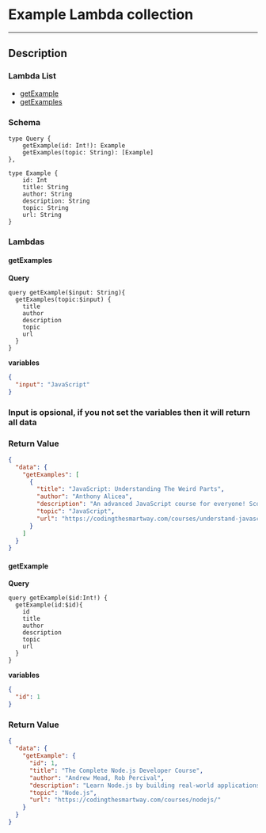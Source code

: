# Example Lambda collection
------------
## Description

### Lambda List
- [getExample](#addcolocation)
- [getExamples](#synccolocation)

### Schema
```gql
type Query {
    getExample(id: Int!): Example
    getExamples(topic: String): [Example]
},

type Example {
    id: Int
    title: String
    author: String
    description: String
    topic: String
    url: String
}

```

### Lambdas
#### getExamples
**Query**

```raw
query getExample($input: String){
  getExamples(topic:$input) {
    title
    author
    description
    topic
    url
  }
}
```

**variables**
```json
{
  "input": "JavaScript"
}
```

### Input is opsional, if you not set the variables then it will return all data  

### Return Value
```json
{
  "data": {
    "getExamples": [
      {
        "title": "JavaScript: Understanding The Weird Parts",
        "author": "Anthony Alicea",
        "description": "An advanced JavaScript course for everyone! Scope, closures, prototypes, this, build your own framework, and more.",
        "topic": "JavaScript",
        "url": "https://codingthesmartway.com/courses/understand-javascript/"
      }
    ]
  }
}
```

#### getExample
**Query**

```raw
query getExample($id:Int!) {
  getExample(id:$id){
    id
    title
    author
    description
    topic
    url
  }
}
```

**variables**
```json
{
  "id": 1
}
```

### Return Value
```json
{
  "data": {
    "getExample": {
      "id": 1,
      "title": "The Complete Node.js Developer Course",
      "author": "Andrew Mead, Rob Percival",
      "description": "Learn Node.js by building real-world applications with Node, Express, MongoDB, Mocha, and more!",
      "topic": "Node.js",
      "url": "https://codingthesmartway.com/courses/nodejs/"
    }
  }
}
```
